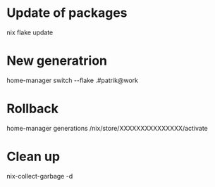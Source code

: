 # Update of packages
nix flake update

# New generatrion
home-manager switch --flake .#patrik@work

# Rollback 
home-manager generations
/nix/store/XXXXXXXXXXXXXXX/activate

# Clean up
nix-collect-garbage -d
